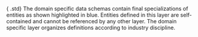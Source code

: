 { .std}
The domain specific data schemas contain final specializations of entities as shown highlighted in blue. Entities defined in this layer are self-contained and cannot be referenced by any other layer. The domain specific layer organizes definitions according to industry discipline.